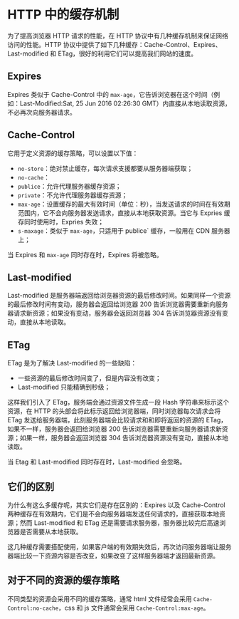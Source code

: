 # HTTP 中的缓存机制
为了提高浏览器 HTTP 请求的性能，在 HTTP 协议中有几种缓存机制来保证网络访问的性能。HTTP 协议中提供了如下几种缓存：Cache-Control、Expires、Last-modified 和 ETag，很好的利用它们可以提高我们网站的速度。

## Expires
Expires 类似于 Cache-Control 中的 `max-age`，它告诉浏览器在这个时间（例如：Last-Modified:Sat, 25 Jun 2016 02:26:30 GMT）内直接从本地读取资源，不必再次向服务器请求。

## Cache-Control
它用于定义资源的缓存策略，可以设置以下值：

* `no-store`：绝对禁止缓存，每次请求支援都要从服务器端获取；
* `no-cache`：
* `publice`：允许代理服务器缓存资源；
* `private`：不允许代理服务器缓存资源；
* `max-age`：设置缓存的最大有效时间（单位：秒），当发送请求的时间在有效期范围内，它不会向服务器发送请求，直接从本地获取资源。当它与 Expries 缓存同时使用时，Expries 失效；
* `s-maxage`：类似于 `max-age`，只适用于 publice` 缓存，一般用在 CDN 服务器上；

当 Expires 和 `max-age` 同时存在时，Expires 将被忽略。

## Last-modified
Last-modified 是服务器端返回给浏览器资源的最后修改时间。如果同样一个资源的最后修改时间有变动，服务器会返回给浏览器 200 告诉浏览器需要重新向服务器请求新资源；如果没有变动，服务器会返回浏览器 304 告诉浏览器资源没有变动，直接从本地读取。

## ETag
ETag 是为了解决 Last-modified 的一些缺陷：

* 一些资源的最后修改时间变了，但是内容没有改变；
* Last-modified 只能精确到秒级；

这样我们引入了 ETag，服务端会通过资源文件生成一段 Hash 字符串来标示这个资源，在 HTTP 的头部会将此标示返回给浏览器端，同时浏览器每次请求会将 ETag 发送给服务器端，此刻服务器端会比较请求和和即将返回的资源的 ETag，如果不一样，服务器会返回给浏览器 200 告诉浏览器需要重新向服务器请求新资源；如果一样，服务器会返回浏览器 304 告诉浏览器资源没有变动，直接从本地读取。

当 Etag 和 Last-modified 同时存在时，Last-modified 会忽略。

## 它们的区别
为什么有这么多缓存呢，其实它们是存在区别的：Expires 以及 Cache-Control 两种缓存在有效期内，它们是不会向服务器端发送任何请求的，直接获取本地资源；然而 Last-modified 和 ETag 还是需要请求服务器，服务器比较完后高速浏览器是否需要从本地获取。

这几种缓存需要搭配使用，如果客户端的有效期失效后，再次访问服务器端让服务器端比较一下资源内容是否改变，如果改变了这样服务器端才返回最新资源。

## 对于不同的资源的缓存策略
不同类型的资源会采用不同的缓存策略，通常 html 文件经常会采用 `Cache-Control:no-cache`，css 和 js 文件通常会采用 `Cache-Control:max-age`。


